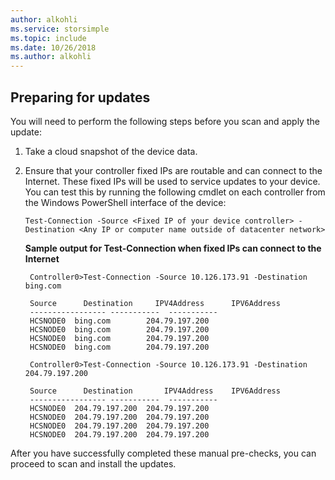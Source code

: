 ```yaml
---
author: alkohli
ms.service: storsimple
ms.topic: include
ms.date: 10/26/2018
ms.author: alkohli
---
```

<!--author=jgerend last changed: 03/16/16-->

## Preparing for updates
You will need to perform the following steps before you scan and apply the update:

1. Take a cloud snapshot of the device data.
2. Ensure that your controller fixed IPs are routable and can connect to the Internet. These fixed IPs will be used to service updates to your device. You can test this by running the following cmdlet on each controller from the Windows PowerShell interface of the device:
   
     `Test-Connection -Source <Fixed IP of your device controller> -Destination <Any IP or computer name outside of datacenter network> `
   
    **Sample output for Test-Connection when fixed IPs can connect to the Internet**

        Controller0>Test-Connection -Source 10.126.173.91 -Destination bing.com

        Source      Destination     IPV4Address      IPV6Address
        ----------------- -----------  -----------
        HCSNODE0  bing.com        204.79.197.200
        HCSNODE0  bing.com        204.79.197.200
        HCSNODE0  bing.com        204.79.197.200
        HCSNODE0  bing.com        204.79.197.200

        Controller0>Test-Connection -Source 10.126.173.91 -Destination  204.79.197.200

        Source      Destination       IPV4Address    IPV6Address
        ----------------- -----------  -----------
        HCSNODE0  204.79.197.200  204.79.197.200
        HCSNODE0  204.79.197.200  204.79.197.200
        HCSNODE0  204.79.197.200  204.79.197.200
        HCSNODE0  204.79.197.200  204.79.197.200

After you have successfully completed these manual pre-checks, you can proceed to scan and install the updates.

